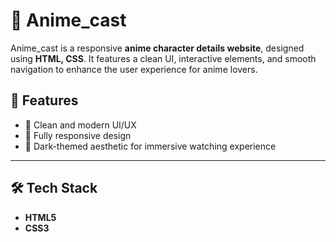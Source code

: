 # 🎥 Anime_cast

Anime_cast is a responsive **anime character details website**, designed using **HTML, CSS**. It features a clean UI, interactive elements, and smooth navigation to enhance the user experience for anime lovers.

## 📌 Features

- 🎨 Clean and modern UI/UX
- 📱 Fully responsive design
- 🌙 Dark-themed aesthetic for immersive watching experience

---

## 🛠️ Tech Stack

- **HTML5**
- **CSS3**


